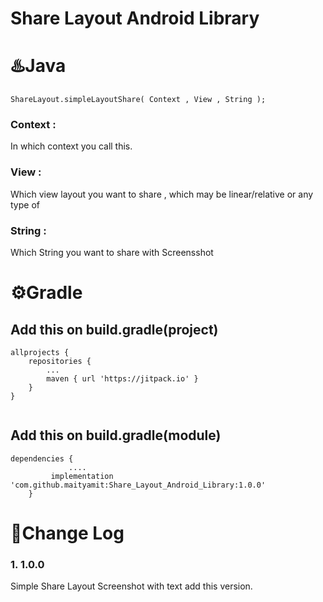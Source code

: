 # Share Layout Android Library


# ♨️Java
``` 
ShareLayout.simpleLayoutShare( Context , View , String );
```

### Context : 
In which context you call this.
### View : 
Which view layout you want to share , which may be linear/relative or any type of

### String : 
Which String you want to share with Screensshot


# ⚙️Gradle 

## Add this on build.gradle(project)
```
allprojects {
	repositories {
		...
		maven { url 'https://jitpack.io' }
	}
}
  
```
  
## Add this on build.gradle(module)
```
dependencies {
             ....
	     implementation 'com.github.maityamit:Share_Layout_Android_Library:1.0.0'
	}
```


# 📝Change Log

### 1. 1.0.0
Simple Share Layout Screenshot with text add this version. 
